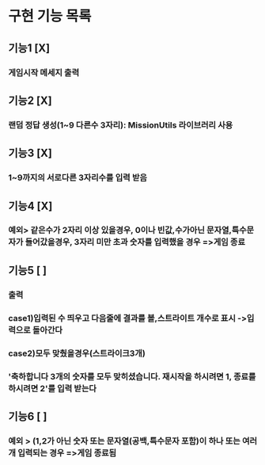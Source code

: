 # 구현 기능 목록

## 기능1 [X]

### 게임시작 메세지 출력

## 기능2 [X]

### 랜덤 정답 생성(1~9 다른수 3자리): MissionUtils 라이브러리 사용

## 기능3 [X]

### 1~9까지의 서로다른 3자리수를 입력 받음

## 기능4 [X]

### 예외> 같은수가 2자리 이상 있을경우, 0이나 빈값,수가아닌 문자열,특수문자가 들어갔을경우, 3자리 미만 초과 숫자를 입력했을 경우 =>게임 종료

## 기능5 [ ]

### 출력

### case1)입력된 수 띄우고 다음줄에 결과를 볼,스트라이트 개수로 표시 ->입력으로 돌아간다

### case2)모두 맞췄을경우(스트라이크3개)

### '축하합니다 3개의 숫자를 모두 맞히셨습니다. 재시작을 하시려면 1, 종료를 하시려면 2'를 입력 받는다

## 기능6 [ ]

### 예외 > (1,2가 아닌 숫자 또는 문자열(공백,특수문자 포함)이 하나 또는 여러개 입력되는 경우 =>게임 종료됨
